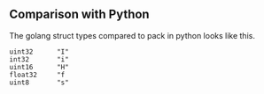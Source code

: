 

## Comparison with Python

The golang struct types compared to pack in python
looks like this.
```
uint32		"I"
int32		"i"
uint16		"H"
float32		"f
uint8		"s"
```
